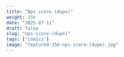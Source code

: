 ```yaml
---
title: "Nps score (dupe)"
weight: 356
date: "2025-07-11"
draft: false
slug: "nps-score-(dupe)"
tags: ["comics"]
image: "featured-356-nps-score-(dupe).jpg"
---
```


